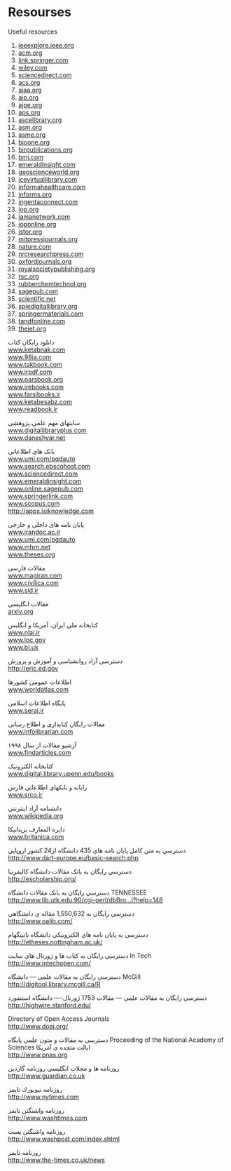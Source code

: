 # Resourses
Useful resources

1. [ieeexplore.ieee.org](url)
2. [acm.org](url)
3. [link.springer.com](url)
4. [wiley.com](url)
5. [sciencedirect.com](url)
6. [acs.org](url)
7. [aiaa.org](url)
8. [aip.org](url)
9. [ajpe.org](url)
10. [aps.org](url)
11. [ascelibrary.org](url)
12. [asm.org](url)
13. [asme.org](url)
14. [bioone.org](url)
15. [birpublications.org](url)
16. [bmj.com](url)
18. [emeraldinsight.com](url)
19. [geoscienceworld.org](url)
20. [icevirtuallibrary.com](url)
21. [informahealthcare.com](url)
22. [informs.org](url)
23. [ingentaconnect.com](url)
24. [iop.org](url)
25. [jamanetwork.com](url)
26. [joponline.org](url)
27. [jstor.org](url)
28. [mitpressjournals.org](url)
29. [nature.com](url)
30. [nrcresearchpress.com](url)
31. [oxfordjournals.org](url)
32. [royalsocietypublishing.org](url)
33. [rsc.org](url)
34. [rubberchemtechnol.org](url)
35. [sagepub.com](url)
36. [scientific.net](url)
37. [spiedigitallibrary.org](url)
38. [springermaterials.com](url)
39. [tandfonline.com](url)
40. [theiet.org](url)

دانلود رایگان کتاب
<br>www.ketabnak.com<br>
www.98ia.com<br>
www.takbook.com<br>
www.irpdf.com<br>
www.parsbook.org<br>
www.irebooks.com<br>
www.farsibooks.ir<br>
www.ketabesabz.com<br>
www.readbook.ir

سایتهای مهم علمی،پژوهشی
<br>www.digitallibraryplus.com<br>
www.daneshyar.net

بانک های اطلاعاتی
<br>www.umi.com/pqdauto<br>
www.search.ebscohost.com<br>
www.sciencedirect.com<br>
www.emeraldinsight.com<br>
www.online.sagepub.com<br>
www.springerlink.com<br>
www.scopus.com<br>
http://apps.isiknowledge.com

پایان نامه های داخلی و خارجی
<br>www.irandoc.ac.ir<br>
www.umi.com/pgdauto<br>
www.mhrn.net<br>
www.theses.org

مقالات فارسی
<br>www.magiran.com<br>
www.civilica.com<br>
www.sid.ir

مقالات انگلیسی
<br>[arxiv.org](arxiv.org)

کتابخانه ملی ایران، آمریکا و انگلیس
<br>www.nlai.ir<br>
www.loc.gov<br>
www.bl.uk

دسترسی آزاد روانشناسی و آموزش و پرورش
<br>http://eric.ed.gov

اطلاعات عمومی کشورها
<br>www.worldatlas.com

پایگاه اطلاعات اسلامی
<br>www.seraj.ir

مقالات رایگان کتابداری و اطلاع رسانی
<br>www.infolibrarian.com

آرشیو مقالات از سال ۱۹۹۸
<br>www.findarticles.com

کتابخانه الکترونیک
<br>www.digital.library.upenn.edu/books

رایانه و بانکهای اطلاعاتی فارس
<br>www.srco.ir

دانشنامه آزاد اینترنتی
<br>www.wikipedia.org

دایره المعارف بریتانیکا
<br>www.britanica.com

دسترسي به متن
کامل پايان نامه هاي 435 دانشگاه
از24 کشور اروپايي
<br>http://www.dart-europe.eu/basic-search.php

دسترسي رايگان به بانک مقالات
دانشگاه کاليفرنيا
<br>http://escholarship.org/

دسترسي رايگان به بانک مقالات
دانشگاه TENNESSEE
<br>http://www.lib.utk.edu:90/cgi-perl/dbBro...i?help=148

دسترسي رايگان به 1,550,632 مقاله ي
دانشگاهي
<br>http://www.oalib.com/

دسترسي به پايان نامه هاي
الکترونيکي دانشگاه ناتينگهام
<br>http://etheses.nottingham.ac.uk/

دسترسي رايگان به کتاب ها و ژورنال
هاي سايت In Tech
<br>http://www.intechopen.com/

دسترسي رايگان به مقالات علمي —
دانشگاه McGill
<br>http://digitool.library.mcgill.ca/R

دسترسي رايگان به مقالات علمي —
مقالات 1753 ژورنال-— دانشگاه
استنفورد
<br>http://highwire.stanford.edu/

Directory of Open Access Journals
<br>http://www.doaj.org/

دسترسي به مقالات و متون علمي
پايگاه Proceeding of the National Academy
of Sciences 
ايالت متحده ي آمريکا
<br>http://www.pnas.org

روزنامه ها و مجلات انگليسي
روزنامه گاردين
<br>http://www.guardian.co.uk

روزنامه نيويورك تايمز
<br>http://www.nytimes.com

روزنامه واشنگتن تايمز
<br>http://www.washtimes.com

روزنامه واشنگتن پست
<br>http://www.washpost.com/index.shtml

روزنامه تايمز
<br>http://www.the-times.co.uk/news
